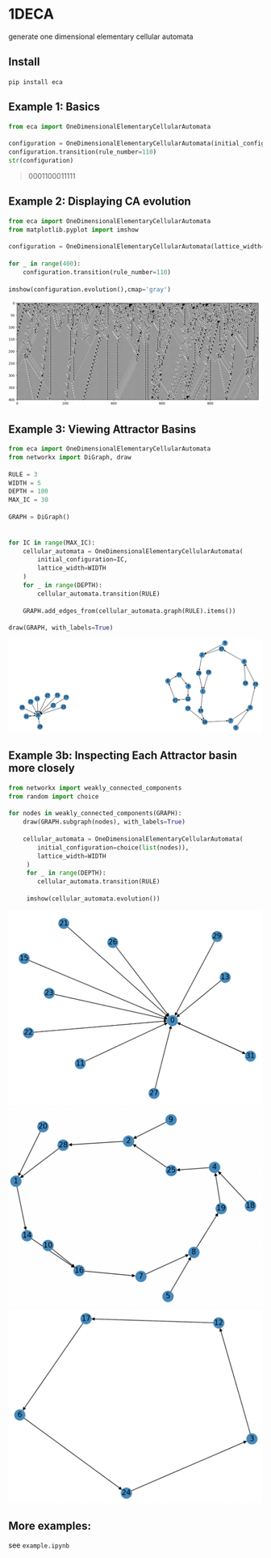 # 1DECA
generate one dimensional elementary cellular automata


## Install
`pip install eca`

## Example 1: Basics

```python
from eca import OneDimensionalElementaryCellularAutomata

configuration = OneDimensionalElementaryCellularAutomata(initial_configuration="0000100001011")
configuration.transition(rule_number=110)
str(configuration)
```
> 0001100011111


## Example 2: Displaying CA evolution

```python
from eca import OneDimensionalElementaryCellularAutomata
from matplotlib.pyplot import imshow

configuration = OneDimensionalElementaryCellularAutomata(lattice_width=1000)

for _ in range(400):
    configuration.transition(rule_number=110)

imshow(configuration.evolution(),cmap='gray')
```
![](images/rule110.png)

## Example 3: Viewing Attractor Basins

```python
from eca import OneDimensionalElementaryCellularAutomata
from networkx import DiGraph, draw

RULE = 3
WIDTH = 5
DEPTH = 100
MAX_IC = 30

GRAPH = DiGraph()


for IC in range(MAX_IC):
    cellular_automata = OneDimensionalElementaryCellularAutomata(
        initial_configuration=IC,
        lattice_width=WIDTH
    )
    for _ in range(DEPTH):
        cellular_automata.transition(RULE)
    
    GRAPH.add_edges_from(cellular_automata.graph(RULE).items())
    
draw(GRAPH, with_labels=True)
```
![](images/rule3attractorbasin.png)

## Example 3b: Inspecting Each Attractor basin more closely

```python
from networkx import weakly_connected_components
from random import choice

for nodes in weakly_connected_components(GRAPH):
    draw(GRAPH.subgraph(nodes), with_labels=True)
    
    cellular_automata = OneDimensionalElementaryCellularAutomata(
        initial_configuration=choice(list(nodes)),
        lattice_width=WIDTH
     )
     for _ in range(DEPTH):
        cellular_automata.transition(RULE)
     
     imshow(cellular_automata.evolution())

```
![](images/rule3ab1.png)
![](images/rule3ab2.png)
![](images/rule3ab3.png)

## More examples:
see `example.ipynb`
